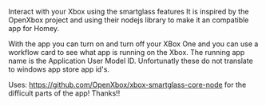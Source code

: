 Interact with your Xbox using the smartglass features
It is inspired by the OpenXbox project and using their nodejs library to make it an compatible app for Homey.

With the app you can turn on and turn off your XBox One and you can use a workflow card to see what app is running on the Xbox.
The running app name is the Application User Model ID. Unfortunatly these do not translate to windows app store app id's.

Uses: https://github.com/OpenXbox/xbox-smartglass-core-node for the difficult parts of the app!
Thanks!!
